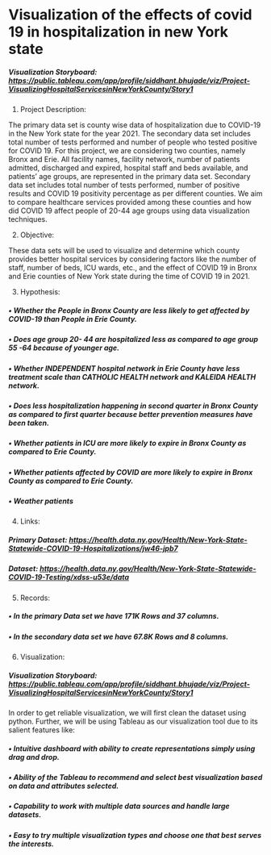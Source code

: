 # Visualization of the effects of covid 19 in hospitalization in new York state

##### Visualization Storyboard: https://public.tableau.com/app/profile/siddhant.bhujade/viz/Project-VisualizingHospitalServicesinNewYorkCounty/Story1 

1.	Project Description:

The primary data set is county wise data of hospitalization due to COVID-19 in the New York state for the year 2021. The secondary data set includes total number of tests performed and number of people who tested positive for COVID 19. For this project, we are considering two counties, namely Bronx and Erie. 
All facility names, facility network, number of patients admitted, discharged and expired, hospital staff and beds available, and patients’ age groups, are represented in the primary data set. Secondary data set includes total number of tests performed, number of positive results and COVID 19 positivity percentage as per different counties. We aim to compare healthcare services provided among these counties and how did COVID 19 affect people of 20-44 age groups using data visualization techniques. 

2.	Objective:

These data sets will be used to visualize and determine which county provides better hospital services by considering factors like the number of staff, number of beds, ICU wards, etc., and the effect of COVID 19 in Bronx and Erie counties of New York state during the time of COVID 19 in 2021.

3.	Hypothesis:

##### •	Whether the People in Bronx County are less likely to get affected by COVID-19 than People in Erie County.
##### •	Does age group 20- 44 are hospitalized less as compared to age group 55 -64 because of younger age.
##### •	Whether INDEPENDENT hospital network in Erie County have less treatment scale than CATHOLIC HEALTH network and KALEIDA HEALTH network.
##### •	Does less hospitalization happening in second quarter in Bronx County as compared to first quarter because better prevention measures have been taken.
##### •	Whether patients in ICU are more likely to expire in Bronx County as compared to Erie County.
##### •	Whether patients affected by COVID are more likely to expire in Bronx County as compared to Erie County.
##### •	Weather patients 

4.	Links:

##### Primary Dataset: https://health.data.ny.gov/Health/New-York-State-Statewide-COVID-19-Hospitalizations/jw46-jpb7
##### Dataset: https://health.data.ny.gov/Health/New-York-State-Statewide-COVID-19-Testing/xdss-u53e/data

5.	Records:

##### •	In the primary Data set we have 171K Rows and 37 columns.
##### •	In the secondary data set we have 67.8K Rows and 8 columns.


6.	Visualization: 

##### Visualization Storyboard: https://public.tableau.com/app/profile/siddhant.bhujade/viz/Project-VisualizingHospitalServicesinNewYorkCounty/Story1 

In order to get reliable visualization, we will first clean the dataset using python.
Further, we will be using Tableau as our visualization tool due to its salient features like:
##### •	Intuitive dashboard with ability to create representations simply using drag and drop.
##### •	Ability of the Tableau to recommend and select best visualization based on data and attributes selected.
##### •	Capability to work with multiple data sources and handle large datasets.
##### •	Easy to try multiple visualization types and choose one that best serves the interests.
